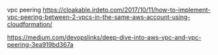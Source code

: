 vpc peering 
https://cloakable.irdeto.com/2017/10/11/how-to-implement-vpc-peering-between-2-vpcs-in-the-same-aws-account-using-cloudformation/

https://medium.com/devopslinks/deep-dive-into-aws-vpc-and-vpc-peering-3ea919bd367a

